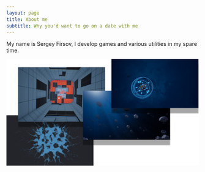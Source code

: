 ```yaml
---
layout: page
title: About me
subtitle: Why you'd want to go on a date with me
---
```


My name is Sergey Firsov, I develop games and various utilities in my spare time.

![MyWorks](/assets/img/my_works.png)